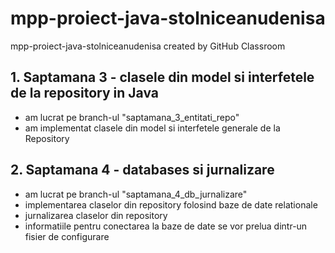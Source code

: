 # mpp-proiect-java-stolniceanudenisa
mpp-proiect-java-stolniceanudenisa created by GitHub Classroom

## 1. Saptamana 3 - clasele din model si interfetele de la repository in Java
- am lucrat pe branch-ul "saptamana_3_entitati_repo"
- am implementat clasele din model si interfetele generale de la Repository


## 2. Saptamana 4 - databases si jurnalizare
- am lucrat pe branch-ul "saptamana_4_db_jurnalizare"
- implementarea claselor din repository folosind baze de date relationale
- jurnalizarea claselor din repository
- informatiile pentru conectarea la baze de date se vor prelua dintr-un fisier de configurare